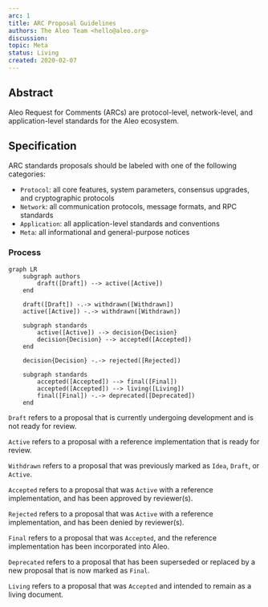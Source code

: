 ```yaml
---
arc: 1
title: ARC Proposal Guidelines
authors: The Aleo Team <hello@aleo.org>
discussion:
topic: Meta
status: Living
created: 2020-02-07
---
```


## Abstract

Aleo Request for Comments (ARCs) are protocol-level, network-level, and application-level standards for the Aleo ecosystem.

## Specification

ARC standards proposals should be labeled with one of the following categories:
  - `Protocol`: all core features, system parameters, consensus upgrades, and cryptographic protocols
  - `Network`: all communication protocols, message formats, and RPC standards
  - `Application`: all application-level standards and conventions
  - `Meta`: all informational and general-purpose notices

### Process

```mermaid
graph LR
    subgraph authors
        draft([Draft]) --> active([Active])
    end

    draft([Draft]) -.-> withdrawn([Withdrawn])
    active([Active]) -.-> withdrawn([Withdrawn])
    
    subgraph standards
        active([Active]) --> decision{Decision}
        decision{Decision} --> accepted([Accepted])
    end
    
    decision{Decision} -.-> rejected([Rejected])

    subgraph standards
        accepted([Accepted]) --> final([Final])
        accepted([Accepted]) --> living([Living])
        final([Final]) -.-> deprecated([Deprecated])
    end
```

`Draft` refers to a proposal that is currently undergoing development and is not ready for review.

`Active` refers to a proposal with a reference implementation that is ready for review.

`Withdrawn` refers to a proposal that was previously marked as `Idea`, `Draft`, or `Active`.

`Accepted` refers to a proposal that was `Active` with a reference implementation, and has been approved by reviewer(s).

`Rejected` refers to a proposal that was `Active` with a reference implementation, and has been denied by reviewer(s).

`Final` refers to a proposal that was `Accepted`, and the reference implementation has been incorporated into Aleo. 

`Deprecated` refers to a proposal that has been superseded or replaced by a new proposal that is now marked as `Final`.

`Living` refers to a proposal that was `Accepted` and intended to remain as a living document.
